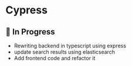 # Cypress

## 🔨 In Progress
* Rewriting backend in typescript using express
* update search results using elasticsearch
* Add frontend code and refactor it